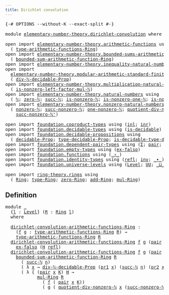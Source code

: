 ```yaml
---
title: Dirichlet convolution
---
```


<pre class="Agda"><a id="47" class="Symbol">{-#</a> <a id="51" class="Keyword">OPTIONS</a> <a id="59" class="Pragma">--without-K</a> <a id="71" class="Pragma">--exact-split</a> <a id="85" class="Symbol">#-}</a>

<a id="90" class="Keyword">module</a> <a id="97" href="elementary-number-theory.dirichlet-convolution.html" class="Module">elementary-number-theory.dirichlet-convolution</a> <a id="144" class="Keyword">where</a>

<a id="151" class="Keyword">open</a> <a id="156" class="Keyword">import</a> <a id="163" href="elementary-number-theory.arithmetic-functions.html" class="Module">elementary-number-theory.arithmetic-functions</a> <a id="209" class="Keyword">using</a>
  <a id="217" class="Symbol">(</a> <a id="219" href="elementary-number-theory.arithmetic-functions.html#612" class="Function">type-arithmetic-functions-Ring</a><a id="249" class="Symbol">)</a>
<a id="251" class="Keyword">open</a> <a id="256" class="Keyword">import</a> <a id="263" href="elementary-number-theory.bounded-sums-arithmetic-functions.html" class="Module">elementary-number-theory.bounded-sums-arithmetic-functions</a> <a id="322" class="Keyword">using</a>
  <a id="330" class="Symbol">(</a> <a id="332" href="elementary-number-theory.bounded-sums-arithmetic-functions.html#2186" class="Function">bounded-sum-arithmetic-function-Ring</a><a id="368" class="Symbol">)</a>
<a id="370" class="Keyword">open</a> <a id="375" class="Keyword">import</a> <a id="382" href="elementary-number-theory.inequality-natural-numbers.html" class="Module">elementary-number-theory.inequality-natural-numbers</a> <a id="434" class="Keyword">using</a> <a id="440" class="Symbol">(</a><a id="441" href="elementary-number-theory.inequality-natural-numbers.html#1660" class="Function">leq-ℕ</a><a id="446" class="Symbol">)</a>
<a id="448" class="Keyword">open</a> <a id="453" class="Keyword">import</a>
  <a id="462" href="elementary-number-theory.modular-arithmetic-standard-finite-types.html" class="Module">elementary-number-theory.modular-arithmetic-standard-finite-types</a> <a id="528" class="Keyword">using</a>
  <a id="536" class="Symbol">(</a> <a id="538" href="elementary-number-theory.modular-arithmetic-standard-finite-types.html#33844" class="Function">div-ℕ-decidable-Prop</a><a id="558" class="Symbol">)</a>
<a id="560" class="Keyword">open</a> <a id="565" class="Keyword">import</a> <a id="572" href="elementary-number-theory.multiplication-natural-numbers.html" class="Module">elementary-number-theory.multiplication-natural-numbers</a> <a id="628" class="Keyword">using</a>
  <a id="636" class="Symbol">(</a> <a id="638" href="elementary-number-theory.multiplication-natural-numbers.html#6749" class="Function">is-nonzero-left-factor-mul-ℕ</a><a id="666" class="Symbol">)</a>
<a id="668" class="Keyword">open</a> <a id="673" class="Keyword">import</a> <a id="680" href="elementary-number-theory.natural-numbers.html" class="Module">elementary-number-theory.natural-numbers</a> <a id="721" class="Keyword">using</a>
  <a id="729" class="Symbol">(</a> <a id="731" href="elementary-number-theory.natural-numbers.html#1458" class="Datatype">ℕ</a><a id="732" class="Symbol">;</a> <a id="734" href="elementary-number-theory.natural-numbers.html#1479" class="InductiveConstructor">zero-ℕ</a><a id="740" class="Symbol">;</a> <a id="742" href="elementary-number-theory.natural-numbers.html#1492" class="InductiveConstructor">succ-ℕ</a><a id="748" class="Symbol">;</a> <a id="750" href="elementary-number-theory.natural-numbers.html#1939" class="Function">is-nonzero-ℕ</a><a id="762" class="Symbol">;</a> <a id="764" href="elementary-number-theory.natural-numbers.html#3584" class="Function">is-nonzero-one-ℕ</a><a id="780" class="Symbol">;</a> <a id="782" href="elementary-number-theory.natural-numbers.html#3034" class="Function">is-nonzero-succ-ℕ</a><a id="799" class="Symbol">)</a>
<a id="801" class="Keyword">open</a> <a id="806" class="Keyword">import</a> <a id="813" href="elementary-number-theory.nonzero-natural-numbers.html" class="Module">elementary-number-theory.nonzero-natural-numbers</a> <a id="862" class="Keyword">using</a>
  <a id="870" class="Symbol">(</a> <a id="872" href="elementary-number-theory.nonzero-natural-numbers.html#723" class="Function">nonzero-ℕ</a><a id="881" class="Symbol">;</a> <a id="883" href="elementary-number-theory.nonzero-natural-numbers.html#1019" class="Function">succ-nonzero-ℕ</a><a id="897" class="Symbol">;</a> <a id="899" href="elementary-number-theory.nonzero-natural-numbers.html#933" class="Function">one-nonzero-ℕ</a><a id="912" class="Symbol">;</a> <a id="914" href="elementary-number-theory.nonzero-natural-numbers.html#1282" class="Function">quotient-div-nonzero-ℕ</a><a id="936" class="Symbol">;</a>
    <a id="942" href="elementary-number-theory.nonzero-natural-numbers.html#1156" class="Function">succ-nonzero-ℕ&#39;</a><a id="957" class="Symbol">)</a>

<a id="960" class="Keyword">open</a> <a id="965" class="Keyword">import</a> <a id="972" href="foundation.coproduct-types.html" class="Module">foundation.coproduct-types</a> <a id="999" class="Keyword">using</a> <a id="1005" class="Symbol">(</a><a id="1006" href="foundation.coproduct-types.html#1253" class="InductiveConstructor">inl</a><a id="1009" class="Symbol">;</a> <a id="1011" href="foundation.coproduct-types.html#1276" class="InductiveConstructor">inr</a><a id="1014" class="Symbol">)</a>
<a id="1016" class="Keyword">open</a> <a id="1021" class="Keyword">import</a> <a id="1028" href="foundation.decidable-types.html" class="Module">foundation.decidable-types</a> <a id="1055" class="Keyword">using</a> <a id="1061" class="Symbol">(</a><a id="1062" href="foundation.decidable-types.html#1918" class="Function">is-decidable</a><a id="1074" class="Symbol">)</a>
<a id="1076" class="Keyword">open</a> <a id="1081" class="Keyword">import</a> <a id="1088" href="foundation.decidable-propositions.html" class="Module">foundation.decidable-propositions</a> <a id="1122" class="Keyword">using</a>
  <a id="1130" class="Symbol">(</a> <a id="1132" href="foundation.decidable-propositions.html#2483" class="Function">decidable-Prop</a><a id="1146" class="Symbol">;</a> <a id="1148" href="foundation.decidable-propositions.html#2709" class="Function">type-decidable-Prop</a><a id="1167" class="Symbol">;</a> <a id="1169" href="foundation.decidable-propositions.html#2939" class="Function">is-decidable-type-decidable-Prop</a><a id="1201" class="Symbol">)</a>
<a id="1203" class="Keyword">open</a> <a id="1208" class="Keyword">import</a> <a id="1215" href="foundation.dependent-pair-types.html" class="Module">foundation.dependent-pair-types</a> <a id="1247" class="Keyword">using</a> <a id="1253" class="Symbol">(</a><a id="1254" href="foundation-core.dependent-pair-types.html#515" class="Record">Σ</a><a id="1255" class="Symbol">;</a> <a id="1257" href="foundation-core.dependent-pair-types.html#588" class="InductiveConstructor">pair</a><a id="1261" class="Symbol">;</a> <a id="1263" href="foundation-core.dependent-pair-types.html#605" class="Field">pr1</a><a id="1266" class="Symbol">;</a> <a id="1268" href="foundation-core.dependent-pair-types.html#617" class="Field">pr2</a><a id="1271" class="Symbol">)</a>
<a id="1273" class="Keyword">open</a> <a id="1278" class="Keyword">import</a> <a id="1285" href="foundation.empty-types.html" class="Module">foundation.empty-types</a> <a id="1308" class="Keyword">using</a> <a id="1314" class="Symbol">(</a><a id="1315" href="foundation-core.empty-types.html#1160" class="Function">ex-falso</a><a id="1323" class="Symbol">)</a>
<a id="1325" class="Keyword">open</a> <a id="1330" class="Keyword">import</a> <a id="1337" href="foundation.functions.html" class="Module">foundation.functions</a> <a id="1358" class="Keyword">using</a> <a id="1364" class="Symbol">(</a><a id="1365" href="foundation-core.functions.html#420" class="Function Operator">_∘_</a><a id="1368" class="Symbol">)</a>
<a id="1370" class="Keyword">open</a> <a id="1375" class="Keyword">import</a> <a id="1382" href="foundation.identity-types.html" class="Module">foundation.identity-types</a> <a id="1408" class="Keyword">using</a> <a id="1414" class="Symbol">(</a><a id="1415" href="foundation-core.identity-types.html#1820" class="InductiveConstructor">refl</a><a id="1419" class="Symbol">;</a> <a id="1421" href="foundation-core.identity-types.html#2729" class="Function">inv</a><a id="1424" class="Symbol">;</a> <a id="1426" href="foundation-core.identity-types.html#2425" class="Function Operator">_∙_</a><a id="1429" class="Symbol">)</a>
<a id="1431" class="Keyword">open</a> <a id="1436" class="Keyword">import</a> <a id="1443" href="foundation.universe-levels.html" class="Module">foundation.universe-levels</a> <a id="1470" class="Keyword">using</a> <a id="1476" class="Symbol">(</a><a id="1477" href="Agda.Primitive.html#597" class="Postulate">Level</a><a id="1482" class="Symbol">;</a> <a id="1484" href="foundation-core.universe-levels.html#235" class="Primitive">UU</a><a id="1486" class="Symbol">;</a> <a id="1488" href="Agda.Primitive.html#810" class="Primitive Operator">_⊔_</a><a id="1491" class="Symbol">)</a>

<a id="1494" class="Keyword">open</a> <a id="1499" class="Keyword">import</a> <a id="1506" href="ring-theory.rings.html" class="Module">ring-theory.rings</a> <a id="1524" class="Keyword">using</a>
  <a id="1532" class="Symbol">(</a> <a id="1534" href="ring-theory.rings.html#2551" class="Function">Ring</a><a id="1538" class="Symbol">;</a> <a id="1540" href="ring-theory.rings.html#2808" class="Function">type-Ring</a><a id="1549" class="Symbol">;</a> <a id="1551" href="ring-theory.rings.html#5170" class="Function">zero-Ring</a><a id="1560" class="Symbol">;</a> <a id="1562" href="ring-theory.rings.html#3153" class="Function">add-Ring</a><a id="1570" class="Symbol">;</a> <a id="1572" href="ring-theory.rings.html#6590" class="Function">mul-Ring</a><a id="1580" class="Symbol">)</a>
</pre>
## Definition

<pre class="Agda"><a id="1610" class="Keyword">module</a> <a id="1617" href="elementary-number-theory.dirichlet-convolution.html#1617" class="Module">_</a>
  <a id="1621" class="Symbol">{</a><a id="1622" href="elementary-number-theory.dirichlet-convolution.html#1622" class="Bound">l</a> <a id="1624" class="Symbol">:</a> <a id="1626" href="Agda.Primitive.html#597" class="Postulate">Level</a><a id="1631" class="Symbol">}</a> <a id="1633" class="Symbol">(</a><a id="1634" href="elementary-number-theory.dirichlet-convolution.html#1634" class="Bound">R</a> <a id="1636" class="Symbol">:</a> <a id="1638" href="ring-theory.rings.html#2551" class="Function">Ring</a> <a id="1643" href="elementary-number-theory.dirichlet-convolution.html#1622" class="Bound">l</a><a id="1644" class="Symbol">)</a>
  <a id="1648" class="Keyword">where</a>

  <a id="1657" href="elementary-number-theory.dirichlet-convolution.html#1657" class="Function">dirichlet-convolution-arithmetic-functions-Ring</a> <a id="1705" class="Symbol">:</a>
    <a id="1711" class="Symbol">(</a><a id="1712" href="elementary-number-theory.dirichlet-convolution.html#1712" class="Bound">f</a> <a id="1714" href="elementary-number-theory.dirichlet-convolution.html#1714" class="Bound">g</a> <a id="1716" class="Symbol">:</a> <a id="1718" href="elementary-number-theory.arithmetic-functions.html#612" class="Function">type-arithmetic-functions-Ring</a> <a id="1749" href="elementary-number-theory.dirichlet-convolution.html#1634" class="Bound">R</a><a id="1750" class="Symbol">)</a> <a id="1752" class="Symbol">→</a>
    <a id="1758" href="elementary-number-theory.arithmetic-functions.html#612" class="Function">type-arithmetic-functions-Ring</a> <a id="1789" href="elementary-number-theory.dirichlet-convolution.html#1634" class="Bound">R</a>
  <a id="1793" href="elementary-number-theory.dirichlet-convolution.html#1657" class="Function">dirichlet-convolution-arithmetic-functions-Ring</a> <a id="1841" href="elementary-number-theory.dirichlet-convolution.html#1841" class="Bound">f</a> <a id="1843" href="elementary-number-theory.dirichlet-convolution.html#1843" class="Bound">g</a> <a id="1845" class="Symbol">(</a><a id="1846" href="foundation-core.dependent-pair-types.html#588" class="InductiveConstructor">pair</a> <a id="1851" href="elementary-number-theory.natural-numbers.html#1479" class="InductiveConstructor">zero-ℕ</a> <a id="1858" href="elementary-number-theory.dirichlet-convolution.html#1858" class="Bound">H</a><a id="1859" class="Symbol">)</a> <a id="1861" class="Symbol">=</a>
    <a id="1867" href="foundation-core.empty-types.html#1160" class="Function">ex-falso</a> <a id="1876" class="Symbol">(</a><a id="1877" href="elementary-number-theory.dirichlet-convolution.html#1858" class="Bound">H</a> <a id="1879" href="foundation-core.identity-types.html#1820" class="InductiveConstructor">refl</a><a id="1883" class="Symbol">)</a> 
  <a id="1888" href="elementary-number-theory.dirichlet-convolution.html#1657" class="Function">dirichlet-convolution-arithmetic-functions-Ring</a> <a id="1936" href="elementary-number-theory.dirichlet-convolution.html#1936" class="Bound">f</a> <a id="1938" href="elementary-number-theory.dirichlet-convolution.html#1938" class="Bound">g</a> <a id="1940" class="Symbol">(</a><a id="1941" href="foundation-core.dependent-pair-types.html#588" class="InductiveConstructor">pair</a> <a id="1946" class="Symbol">(</a><a id="1947" href="elementary-number-theory.natural-numbers.html#1492" class="InductiveConstructor">succ-ℕ</a> <a id="1954" href="elementary-number-theory.dirichlet-convolution.html#1954" class="Bound">n</a><a id="1955" class="Symbol">)</a> <a id="1957" href="elementary-number-theory.dirichlet-convolution.html#1957" class="Bound">H</a><a id="1958" class="Symbol">)</a> <a id="1960" class="Symbol">=</a>
    <a id="1966" href="elementary-number-theory.bounded-sums-arithmetic-functions.html#2186" class="Function">bounded-sum-arithmetic-function-Ring</a> <a id="2003" href="elementary-number-theory.dirichlet-convolution.html#1634" class="Bound">R</a>
      <a id="2011" class="Symbol">(</a> <a id="2013" href="elementary-number-theory.natural-numbers.html#1492" class="InductiveConstructor">succ-ℕ</a> <a id="2020" href="elementary-number-theory.dirichlet-convolution.html#1954" class="Bound">n</a><a id="2021" class="Symbol">)</a>
      <a id="2029" class="Symbol">(</a> <a id="2031" class="Symbol">λ</a> <a id="2033" href="elementary-number-theory.dirichlet-convolution.html#2033" class="Bound">x</a> <a id="2035" class="Symbol">→</a> <a id="2037" href="elementary-number-theory.modular-arithmetic-standard-finite-types.html#33844" class="Function">div-ℕ-decidable-Prop</a> <a id="2058" class="Symbol">(</a><a id="2059" href="foundation-core.dependent-pair-types.html#605" class="Field">pr1</a> <a id="2063" href="elementary-number-theory.dirichlet-convolution.html#2033" class="Bound">x</a><a id="2064" class="Symbol">)</a> <a id="2066" class="Symbol">(</a><a id="2067" href="elementary-number-theory.natural-numbers.html#1492" class="InductiveConstructor">succ-ℕ</a> <a id="2074" href="elementary-number-theory.dirichlet-convolution.html#1954" class="Bound">n</a><a id="2075" class="Symbol">)</a> <a id="2077" class="Symbol">(</a><a id="2078" href="foundation-core.dependent-pair-types.html#617" class="Field">pr2</a> <a id="2082" href="elementary-number-theory.dirichlet-convolution.html#2033" class="Bound">x</a><a id="2083" class="Symbol">))</a>
      <a id="2092" class="Symbol">(</a> <a id="2094" class="Symbol">λ</a> <a id="2096" class="Symbol">{</a> <a id="2098" class="Symbol">(</a><a id="2099" href="foundation-core.dependent-pair-types.html#588" class="InductiveConstructor">pair</a> <a id="2104" href="elementary-number-theory.dirichlet-convolution.html#2104" class="Bound">x</a> <a id="2106" href="elementary-number-theory.dirichlet-convolution.html#2106" class="Bound">K</a><a id="2107" class="Symbol">)</a> <a id="2109" href="elementary-number-theory.dirichlet-convolution.html#2109" class="Bound">H</a> <a id="2111" class="Symbol">→</a>
            <a id="2125" href="ring-theory.rings.html#6590" class="Function">mul-Ring</a> <a id="2134" href="elementary-number-theory.dirichlet-convolution.html#1634" class="Bound">R</a>
              <a id="2150" class="Symbol">(</a> <a id="2152" href="elementary-number-theory.dirichlet-convolution.html#1936" class="Bound">f</a> <a id="2154" class="Symbol">(</a> <a id="2156" href="foundation-core.dependent-pair-types.html#588" class="InductiveConstructor">pair</a> <a id="2161" href="elementary-number-theory.dirichlet-convolution.html#2104" class="Bound">x</a> <a id="2163" href="elementary-number-theory.dirichlet-convolution.html#2106" class="Bound">K</a><a id="2164" class="Symbol">))</a>
              <a id="2181" class="Symbol">(</a> <a id="2183" href="elementary-number-theory.dirichlet-convolution.html#1938" class="Bound">g</a> <a id="2185" class="Symbol">(</a> <a id="2187" href="elementary-number-theory.nonzero-natural-numbers.html#1282" class="Function">quotient-div-nonzero-ℕ</a> <a id="2210" href="elementary-number-theory.dirichlet-convolution.html#2104" class="Bound">x</a> <a id="2212" class="Symbol">(</a><a id="2213" href="elementary-number-theory.nonzero-natural-numbers.html#1156" class="Function">succ-nonzero-ℕ&#39;</a> <a id="2229" href="elementary-number-theory.dirichlet-convolution.html#1954" class="Bound">n</a><a id="2230" class="Symbol">)</a> <a id="2232" href="elementary-number-theory.dirichlet-convolution.html#2109" class="Bound">H</a><a id="2233" class="Symbol">))})</a>
</pre>